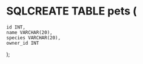 # SQLCREATE TABLE pets (
	id INT,
    name VARCHAR(20),
    species VARCHAR(20),
    owner_id INT
);
